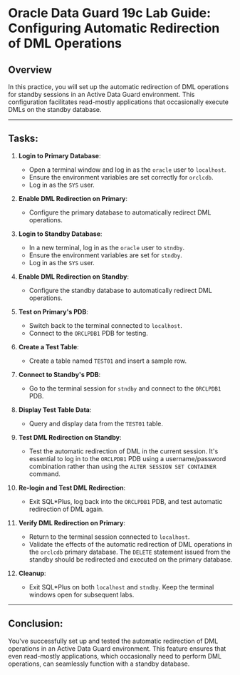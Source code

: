 # Oracle Data Guard 19c Lab Guide: Configuring Automatic Redirection of DML Operations

## Overview

In this practice, you will set up the automatic redirection of DML operations for standby sessions in an Active Data Guard environment. This configuration facilitates read-mostly applications that occasionally execute DMLs on the standby database.

---

## Tasks:

1. **Login to Primary Database**:
    - Open a terminal window and log in as the `oracle` user to `localhost`.
    - Ensure the environment variables are set correctly for `orclcdb`.
    - Log in as the `SYS` user.

2. **Enable DML Redirection on Primary**:
    - Configure the primary database to automatically redirect DML operations.

3. **Login to Standby Database**:
    - In a new terminal, log in as the `oracle` user to `stndby`.
    - Ensure the environment variables are set for `stndby`.
    - Log in as the `SYS` user.

4. **Enable DML Redirection on Standby**:
    - Configure the standby database to automatically redirect DML operations.

5. **Test on Primary's PDB**:
    - Switch back to the terminal connected to `localhost`.
    - Connect to the `ORCLPDB1` PDB for testing.

6. **Create a Test Table**:
    - Create a table named `TEST01` and insert a sample row.

7. **Connect to Standby's PDB**:
    - Go to the terminal session for `stndby` and connect to the `ORCLPDB1` PDB.

8. **Display Test Table Data**:
    - Query and display data from the `TEST01` table.

9. **Test DML Redirection on Standby**:
    - Test the automatic redirection of DML in the current session. It's essential to log in to the `ORCLPDB1` PDB using a username/password combination rather than using the `ALTER SESSION SET CONTAINER` command.

10. **Re-login and Test DML Redirection**:
    - Exit SQL*Plus, log back into the `ORCLPDB1` PDB, and test automatic redirection of DML again.

11. **Verify DML Redirection on Primary**:
    - Return to the terminal session connected to `localhost`.
    - Validate the effects of the automatic redirection of DML operations in the `orclcdb` primary database. The `DELETE` statement issued from the standby should be redirected and executed on the primary database.

12. **Cleanup**:
    - Exit SQL*Plus on both `localhost` and `stndby`. Keep the terminal windows open for subsequent labs.

---

## Conclusion:

You've successfully set up and tested the automatic redirection of DML operations in an Active Data Guard environment. This feature ensures that even read-mostly applications, which occasionally need to perform DML operations, can seamlessly function with a standby database.
